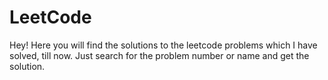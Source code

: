 # LeetCode
Hey! Here you will find the solutions to the leetcode problems which I have solved, till now. Just search for the problem number or name and get the solution.

